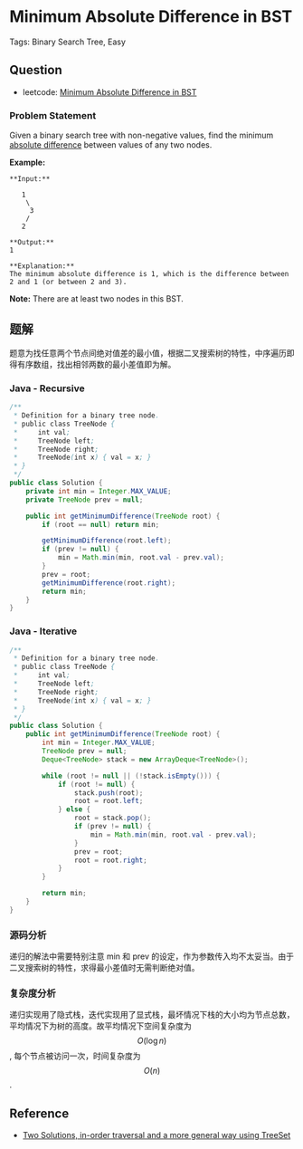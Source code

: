 # Minimum Absolute Difference in BST

Tags: Binary Search Tree, Easy

## Question

* leetcode: [Minimum Absolute Difference in BST](https://leetcode.com/problems/minimum-absolute-difference-in-bst/)

### Problem Statement

Given a binary search tree with non-negative values, find the minimum [absolute difference](https://en.wikipedia.org/wiki/Absolute_difference) between values of any two nodes.

**Example:**

```text
**Input:**

   1
    \
     3
    /
   2

**Output:**
1

**Explanation:**
The minimum absolute difference is 1, which is the difference between 2 and 1 (or between 2 and 3).
```

**Note:** There are at least two nodes in this BST.

## 题解

题意为找任意两个节点间绝对值差的最小值，根据二叉搜索树的特性，中序遍历即得有序数组，找出相邻两数的最小差值即为解。

### Java - Recursive

```java
/**
 * Definition for a binary tree node.
 * public class TreeNode {
 *     int val;
 *     TreeNode left;
 *     TreeNode right;
 *     TreeNode(int x) { val = x; }
 * }
 */
public class Solution {
    private int min = Integer.MAX_VALUE;
    private TreeNode prev = null;

    public int getMinimumDifference(TreeNode root) {
        if (root == null) return min;

        getMinimumDifference(root.left);
        if (prev != null) {
            min = Math.min(min, root.val - prev.val);
        }
        prev = root;
        getMinimumDifference(root.right);
        return min;
    }
}
```

### Java - Iterative

```java
/**
 * Definition for a binary tree node.
 * public class TreeNode {
 *     int val;
 *     TreeNode left;
 *     TreeNode right;
 *     TreeNode(int x) { val = x; }
 * }
 */
public class Solution {
    public int getMinimumDifference(TreeNode root) {
        int min = Integer.MAX_VALUE;
        TreeNode prev = null;
        Deque<TreeNode> stack = new ArrayDeque<TreeNode>();

        while (root != null || (!stack.isEmpty())) {
            if (root != null) {
                stack.push(root);
                root = root.left;
            } else {
                root = stack.pop();
                if (prev != null) {
                    min = Math.min(min, root.val - prev.val);
                }
                prev = root;
                root = root.right;
            }
        }

        return min;
    }
}
```

### 源码分析

递归的解法中需要特别注意 min 和 prev 的设定，作为参数传入均不太妥当。由于二叉搜索树的特性，求得最小差值时无需判断绝对值。

### 复杂度分析

递归实现用了隐式栈，迭代实现用了显式栈，最坏情况下栈的大小均为节点总数，平均情况下为树的高度。故平均情况下空间复杂度为 $$O(\log n)$$, 每个节点被访问一次，时间复杂度为 $$O(n)$$.

## Reference

* [Two Solutions, in-order traversal and a more general way using TreeSet](https://discuss.leetcode.com/topic/80823/two-solutions-in-order-traversal-and-a-more-general-way-using-treeset/8)

